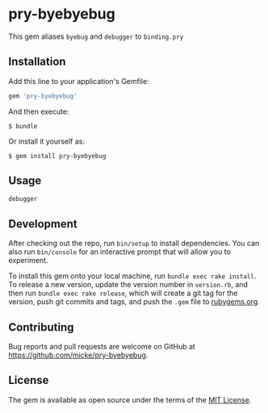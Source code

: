 # pry-byebyebug

This gem aliases `byebug` and `debugger` to `binding.pry`

## Installation

Add this line to your application's Gemfile:

```ruby
gem 'pry-byebyebug'
```

And then execute:

    $ bundle

Or install it yourself as:

    $ gem install pry-byebyebug

## Usage

`debugger`

## Development

After checking out the repo, run `bin/setup` to install dependencies. You can also run `bin/console` for an interactive prompt that will allow you to experiment.

To install this gem onto your local machine, run `bundle exec rake install`. To release a new version, update the version number in `version.rb`, and then run `bundle exec rake release`, which will create a git tag for the version, push git commits and tags, and push the `.gem` file to [rubygems.org](https://rubygems.org).

## Contributing

Bug reports and pull requests are welcome on GitHub at https://github.com/micke/pry-byebyebug.

## License

The gem is available as open source under the terms of the [MIT License](https://opensource.org/licenses/MIT).

